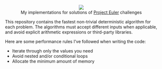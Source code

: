 <p align="center">
  <a href="https://projecteuler.net">
    <img src="https://projecteuler.net/images/clipart/euler_portrait.png">
  </a>
  <br>My implementations for solutions of <a href="https://projecteuler.net">Project Euler</a> challenges</br>
</p>

This repository contains the fastest non-trivial deterministic algorithm for each problem. The algorithms must accept different inputs when applicable, and avoid explicit arithmetic expressions or third-party libraries.

Here are some performance rules I've followed when writing the code:
- Iterate through only the values you need
- Avoid nested and/or conditional loops
- Allocate the minimum amount of memory
